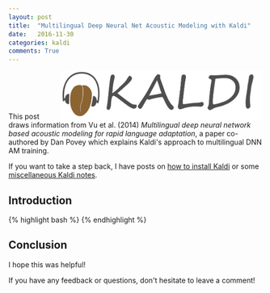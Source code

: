```yaml
---
layout: post
title:  "Multilingual Deep Neural Net Acoustic Modeling with Kaldi"
date:   2016-11-30
categories: kaldi
comments: True
---
```


<img src="/misc/kaldi_text_and_logo.png" align="right" alt="logo" style="width: 400px;"/>

<br/>
<br/>
<br/>
<br/>

This post draws information from Vu et al. (2014) *Multilingual deep neural network based acoustic modeling for rapid language adaptation*, a paper co-authored by Dan Povey which explains Kaldi's approach to multilingual DNN AM training.

If you want to take a step back, I have posts on [how to install Kaldi][kaldi-install] or some [miscellaneous Kaldi notes][kaldi-notes].

## Introduction

{% highlight bash %}
{% endhighlight %}


## Conclusion

I hope this was helpful!

If you have any feedback or questions, don't hesitate to leave a comment!


[kaldi-install]: http://jrmeyer.github.io/kaldi/2016/01/26/Installing-Kaldi.html
[kaldi-notes]: http://jrmeyer.github.io/kaldi/2016/02/01/Kaldi-notes.html